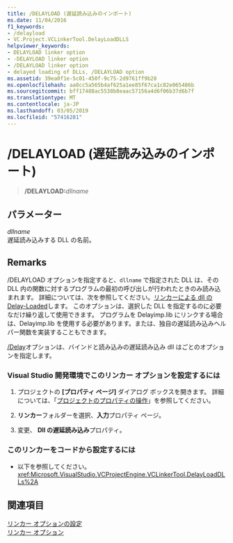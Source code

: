 ```yaml
---
title: /DELAYLOAD (遅延読み込みのインポート)
ms.date: 11/04/2016
f1_keywords:
- /delayload
- VC.Project.VCLinkerTool.DelayLoadDLLS
helpviewer_keywords:
- DELAYLOAD linker option
- -DELAYLOAD linker option
- /DELAYLOAD linker option
- delayed loading of DLLs, /DELAYLOAD option
ms.assetid: 39ea0f1e-5c01-450f-9c75-2d9761ff9b28
ms.openlocfilehash: aa8cc5a565b4af625a1ee85f67ca1c82e065486b
ms.sourcegitcommit: bff17488ac5538b8eaac57156a4d6f06b37d6b7f
ms.translationtype: MT
ms.contentlocale: ja-JP
ms.lasthandoff: 03/05/2019
ms.locfileid: "57416281"
---
```

# <a name="delayload-delay-load-import"></a>/DELAYLOAD (遅延読み込みのインポート)

> **/DELAYLOAD:**_dllname_

## <a name="parameters"></a>パラメーター

*dllname*<br/>
遅延読み込みする DLL の名前。

## <a name="remarks"></a>Remarks

/DELAYLOAD オプションを指定すると、`dllname` で指定された DLL は、その DLL 内の関数に対するプログラムの最初の呼び出しが行われたときのみ読み込まれます。 詳細については、次を参照してください。[リンカーによる dll の Delay-Loaded](../../build/reference/linker-support-for-delay-loaded-dlls.md)します。 このオプションは、選択した DLL を指定するのに必要なだけ繰り返して使用できます。 プログラムを Delayimp.lib にリンクする場合は、Delayimp.lib を使用する必要があります。または、独自の遅延読み込みヘルパー関数を実装することもできます。

[/Delay](../../build/reference/delay-delay-load-import-settings.md)オプションは、バインドと読み込みの遅延読み込み dll はごとのオプションを指定します。

### <a name="to-set-this-linker-option-in-the-visual-studio-development-environment"></a>Visual Studio 開発環境でこのリンカー オプションを設定するには

1. プロジェクトの **[プロパティ ページ]** ダイアログ ボックスを開きます。 詳細については、「[プロジェクトのプロパティの操作](../../ide/working-with-project-properties.md)」を参照してください。

1. **リンカー**フォルダーを選択、**入力**プロパティ ページ。

1. 変更、 **Dll の遅延読み込み**プロパティ。

### <a name="to-set-this-linker-option-programmatically"></a>このリンカーをコードから設定するには

- 以下を参照してください。<xref:Microsoft.VisualStudio.VCProjectEngine.VCLinkerTool.DelayLoadDLLs%2A>

## <a name="see-also"></a>関連項目

[リンカー オプションの設定](../../build/reference/setting-linker-options.md)<br/>
[リンカー オプション](../../build/reference/linker-options.md)
